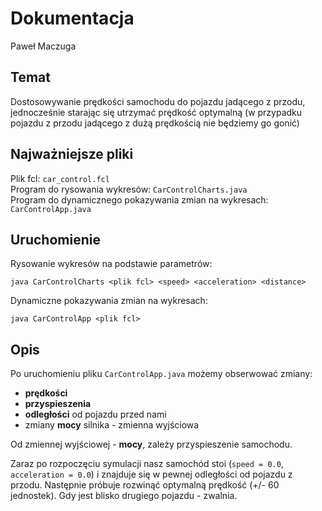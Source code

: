 # Dokumentacja
Paweł Maczuga

## Temat

Dostosowywanie prędkości samochodu do pojazdu jadącego z przodu, jednocześnie starając się utrzymać prędkość optymalną (w przypadku pojazdu z przodu jadącego z dużą prędkością nie będziemy go gonić)

## Najważniejsze pliki

Plik fcl: 
`car_control.fcl`  
Program do rysowania wykresów:
`CarControlCharts.java`  
Program do dynamicznego pokazywania zmian na wykresach:
`CarControlApp.java`  

## Uruchomienie

Rysowanie wykresów na podstawie parametrów:
```
java CarControlCharts <plik fcl> <speed> <acceleration> <distance>
```

Dynamiczne pokazywania zmian na wykresach:
```
java CarControlApp <plik fcl>
```

## Opis

Po uruchomieniu pliku `CarControlApp.java` możemy obserwować zmiany:
 - **prędkości**
 - **przyspieszenia**
 - **odległości** od pojazdu przed nami
 - zmiany **mocy** silnika - zmienna wyjściowa
 
Od zmiennej wyjściowej - **mocy**, zależy przyspieszenie samochodu.

Zaraz po rozpoczęciu symulacji nasz samochód stoi (`speed = 0.0`, `acceleration = 0.0`) i znajduje się w pewnej odległości od pojazdu z przodu. Następnie próbuje rozwinąć optymalną prędkość (+/- 60 jednostek). Gdy jest blisko drugiego pojazdu - zwalnia. 